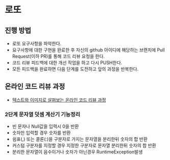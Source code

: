 # 로또
## 진행 방법
* 로또 요구사항을 파악한다.
* 요구사항에 대한 구현을 완료한 후 자신의 github 아이디에 해당하는 브랜치에 Pull Request(이하 PR)를 통해 코드 리뷰 요청을 한다.
* 코드 리뷰 피드백에 대한 개선 작업을 하고 다시 PUSH한다.
* 모든 피드백을 완료하면 다음 단계를 도전하고 앞의 과정을 반복한다.

## 온라인 코드 리뷰 과정
* [텍스트와 이미지로 살펴보는 온라인 코드 리뷰 과정](https://github.com/next-step/nextstep-docs/tree/master/codereview)

### 2단계 문자열 덧셈 계산기 기능정리
* 빈 문자나 Null값을 입력시 0을 반환
* 숫자만 입력할 경우 숫자를 반환
* 쉼표(,) 또는 콜론(:)을 구분자로 가지는 문자열을 분리한뒤 숫자의 합 반환
* 커스텀 구분자를 지정할 경우 지정한 구분자로 문자열 분리한뒤 숫자의 합 반환
* 분리한 문자열이 음수이거나 숫자가 아닌경우 RuntimeException발생